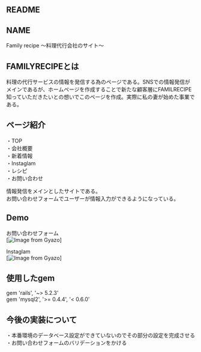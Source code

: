 ## README
## NAME
Family recipe 〜料理代行会社のサイト〜

## FAMILYRECIPEとは
料理の代行サービスの情報を発信する為のページである。SNSでの情報発信がメインであるが、ホームページを作成することで新たな顧客層にFAMILRECIPE知っていただきたいとの想いでこのページを作成。実際に私の妻が始めた事業である。

## ページ紹介
・TOP<br>
・会社概要<br>
・新着情報<br>
・Instaglam<br>
・レシピ<br>
・お問い合わせ<br>

情報発信をメインとしたサイトである。<br>
お問い合わせフォームでユーザーが情報入力ができるようになっている。

## Demo
お問い合わせフォーム</br>
[![Image from Gyazo](https://i.gyazo.com/d26b675cbe0ea88c9c9ce6a30f891e44.gif)]<br>

Instaglam<br>
[![Image from Gyazo](https://i.gyazo.com/1f8fbbc3cd3e20b0265ac6530ebd054f.gif)]
## 使用したgem
gem 'rails', '~> 5.2.3'<br>
gem 'mysql2', '>= 0.4.4', '< 0.6.0'

## 今後の実装について
・本番環境のデータベース設定ができていないのでその部分の設定を完成させる<br>
・お問い合わせフォームのバリデーションをかける
